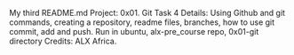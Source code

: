 My third README.md
Project: 0x01. Git Task 4
Details: Using Github and git commands, creating a repository, readme files, branches, how to use git commit, add and push.
Run in ubuntu, alx-pre_course repo, 0x01-git directory
Credits: ALX Africa.
